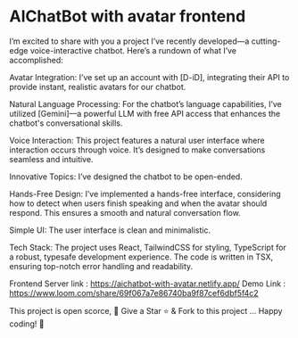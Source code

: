 # AIChatBot with avatar frontend

 I’m excited to share with you a project I’ve recently developed—a cutting-edge voice-interactive chatbot. Here’s a rundown of what I’ve accomplished:

Avatar Integration: I’ve set up an account with [D-iD], integrating their API to provide instant, realistic avatars for our chatbot.

Natural Language Processing: For the chatbot’s language capabilities, I’ve utilized [Gemini]—a powerful LLM with free API access that enhances the chatbot's conversational skills.

Voice Interaction: This project features a natural user interface where interaction occurs through voice. It’s designed to make conversations seamless and intuitive.

Innovative Topics: I’ve designed the chatbot to be open-ended.

Hands-Free Design: I’ve implemented a hands-free interface, considering how to detect when users finish speaking and when the avatar should respond. This ensures a smooth and natural conversation flow.

Simple UI: The user interface is clean and minimalistic.

Tech Stack: The project uses React, TailwindCSS for styling, TypeScript for a robust, typesafe development experience. The code is written in TSX, ensuring top-notch error handling and readability.

Frontend Server link : https://aichatbot-with-avatar.netlify.app/
Demo Link : https://www.loom.com/share/69f067a7e86740ba9f87cef6dbf5f4c2 

This project is open scorce, 🚀 Give a Star ⭐️ & Fork to this project ... Happy coding! 🤩